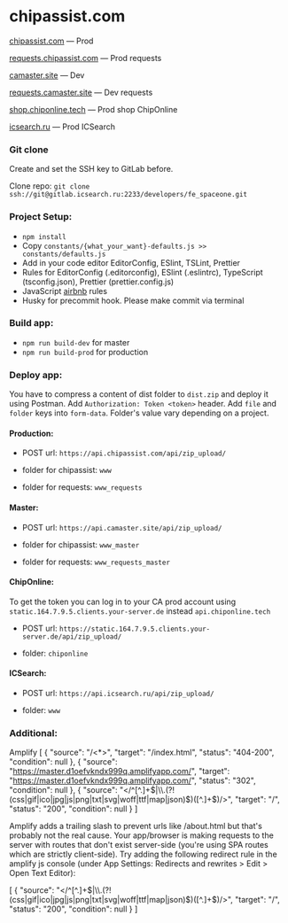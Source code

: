 # chipassist.com
[chipassist.com](https://chipassist.com) — Prod

[requests.chipassist.com](https://requests.chipassist.com) — Prod requests

[camaster.site](https://camaster.site) — Dev

[requests.camaster.site](https://requests.camaster.site) — Dev requests

[shop.chiponline.tech](https://shop.chiponline.tech) — Prod shop ChipOnline

[icsearch.ru](https://icsearch.ru) — Prod ICSearch

### Git clone

Create and set the SSH key to GitLab before.

Clone repo: `git clone ssh://git@gitlab.icsearch.ru:2233/developers/fe_spaceone.git`


### Project Setup:

- `npm install`
- Copy `constants/{what_your_want}-defaults.js >> constants/defaults.js`
- Add in your code editor EditorConfig, ESlint, TSLint, Prettier
- Rules for EditorConfig (.editorconfig), ESlint (.eslintrc), TypeScript (tsconfig.json), Prettier (prettier.config.js)
- JavaScript [airbnb](https://github.com/airbnb/javascript) rules
- Husky for precommit hook. Please make commit via terminal

### Build app:

- `npm run build-dev` for master
- `npm run build-prod` for production

### Deploy app:

You have to compress a content of dist folder to `dist.zip` and deploy it using Postman. Add `Authorization: Token <token>` header. Add `file` and `folder` keys into `form-data`. Folder's value vary depending on a project. 

#### Production:
- POST url: `https://api.chipassist.com/api/zip_upload/`

- folder for chipassist: `www`

- folder for requests: `www_requests`

#### Master:
- POST url: `https://api.camaster.site/api/zip_upload/`

- folder for chipassist: `www_master`

- folder for requests: `www_requests_master`

#### ChipOnline:
To get the token you can log in to your CA prod account using `static.164.7.9.5.clients.your-server.de` instead `api.chiponline.tech` 

- POST url: `https://static.164.7.9.5.clients.your-server.de/api/zip_upload/`

- folder: `chiponline`

#### ICSearch:
- POST url: `https://api.icsearch.ru/api/zip_upload/`

- folder: `www`

### Additional:

Amplify 
[
    {
        "source": "/<*>",
        "target": "/index.html",
        "status": "404-200",
        "condition": null
    },
    {
        "source": "https://master.d1oefvkndx999q.amplifyapp.com/",
        "target": "https://master.d1oefvkndx999q.amplifyapp.com/",
        "status": "302",
        "condition": null
    },
    {
        "source": "</^[^.]+$|\\.(?!(css|gif|ico|jpg|js|png|txt|svg|woff|ttf|map|json)$)([^.]+$)/>",
        "target": "/",
        "status": "200",
        "condition": null
    }
]


Amplify adds a trailing slash to prevent urls like /about.html but that's probably not the real cause. Your app/browser is making requests to the server with routes that don't exist server-side (you're using SPA routes which are strictly client-side). Try adding the following redirect rule in the amplify js console (under App Settings: Redirects and rewrites > Edit > Open Text Editor):

[
    {
        "source": "</^[^.]+$|\\.(?!(css|gif|ico|jpg|js|png|txt|svg|woff|ttf|map|json)$)([^.]+$)/>",
        "target": "/",
        "status": "200",
        "condition": null
    }
]
